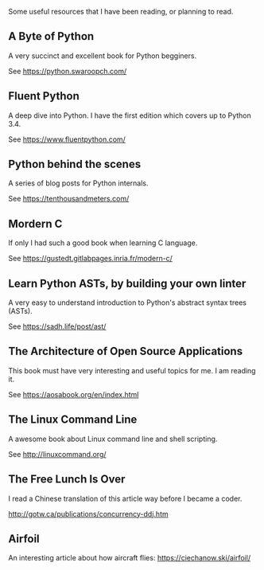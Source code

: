 Some useful resources that I have been reading, or planning to read.

A Byte of Python
----
A very succinct and excellent book for Python begginers.

See https://python.swaroopch.com/

Fluent Python
----
A deep dive into Python. I have the first edition which covers up to Python 3.4.

See https://www.fluentpython.com/

Python behind the scenes
----
A series of blog posts for Python internals.

See https://tenthousandmeters.com/

Mordern C
----
If only I had such a good book when learning C language.

See https://gustedt.gitlabpages.inria.fr/modern-c/

Learn Python ASTs, by building your own linter
----

A very easy to understand introduction to Python's abstract syntax trees (ASTs).

See https://sadh.life/post/ast/

The Architecture of Open Source Applications
----

This book must have very interesting and useful topics for me. I am reading it.

See https://aosabook.org/en/index.html

The Linux Command Line
----

A awesome book about Linux command line and shell scripting.

See http://linuxcommand.org/

The Free Lunch Is Over
----
I read a Chinese translation of this article way before I became a coder.

http://gotw.ca/publications/concurrency-ddj.htm


Airfoil
----
An interesting article about how aircraft flies: https://ciechanow.ski/airfoil/